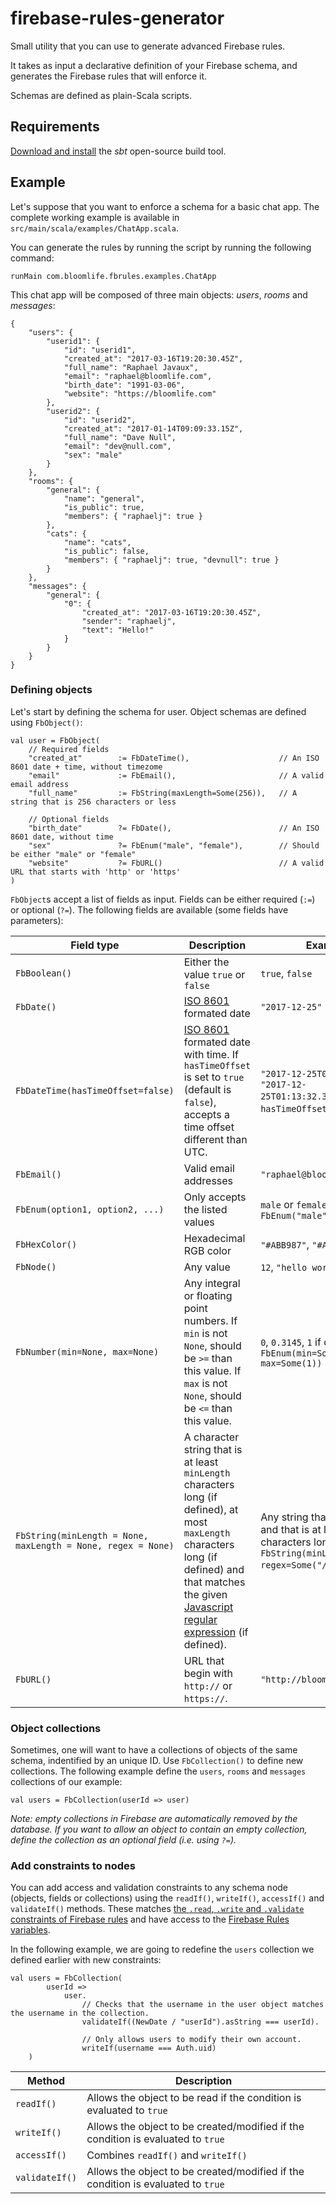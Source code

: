 # firebase-rules-generator

Small utility that you can use to generate advanced Firebase rules.

It takes as input a declarative definition of your Firebase schema, and generates the Firebase rules that will enforce it.

Schemas are defined as plain-Scala scripts.

## Requirements

[Download and install](http://www.scala-sbt.org/download.html) the *sbt* open-source build tool.

## Example

Let's suppose that you want to enforce a schema for a basic chat app. The complete working example is available in `src/main/scala/examples/ChatApp.scala`.

You can generate the rules by running the script by running the following command:

```
runMain com.bloomlife.fbrules.examples.ChatApp
```

This chat app will be composed of three main objects: *users*, *rooms* and *messages*:

```
{
    "users": {
        "userid1": {
            "id": "userid1",
            "created_at": "2017-03-16T19:20:30.45Z",
            "full_name": "Raphael Javaux",
            "email": "raphael@bloomlife.com",
            "birth_date": "1991-03-06",
            "website": "https://bloomlife.com"
        },
        "userid2": {
            "id": "userid2",
            "created_at": "2017-01-14T09:09:33.15Z",
            "full_name": "Dave Null",
            "email": "dev@null.com",
            "sex": "male"
        }
    },
    "rooms": {
        "general": {
            "name": "general",
            "is_public": true,
            "members": { "raphaelj": true }
        },
        "cats": {
            "name": "cats",
            "is_public": false,
            "members": { "raphaelj": true, "devnull": true }
        }
    },
    "messages": {
        "general": {
            "0": {
                "created_at": "2017-03-16T19:20:30.45Z",
                "sender": "raphaelj",
                "text": "Hello!"
            }
        }
    }         
}
```

### Defining objects

Let's start by defining the schema for user. Object schemas are defined using `FbObject()`:

```
val user = FbObject(
    // Required fields
    "created_at"        := FbDateTime(),                    // An ISO 8601 date + time, without timezome
    "email"             := FbEmail(),                       // A valid email address
    "full_name"         := FbString(maxLength=Some(256)),   // A string that is 256 characters or less

    // Optional fields
    "birth_date"        ?= FbDate(),                        // An ISO 8601 date, without time
    "sex"               ?= FbEnum("male", "female"),        // Should be either "male" or "female"
    "website"           ?= FbURL()                          // A valid URL that starts with 'http' or 'https'
)
```

`FbObject`s accept a list of fields as input. Fields can be either required (`:=`) or optional (`?=`). The following fields are available (some fields have parameters):

| Field type    | Description                                | Examples        |
|---------------|--------------------------------------------|-----------------|
| `FbBoolean()` | Either the value `true` or `false`         | `true`, `false` |
| `FbDate()`    | [ISO 8601](https://en.wikipedia.org/wiki/ISO_8601) formated date | `"2017-12-25"`    |
| `FbDateTime(hasTimeOffset=false)` | [ISO 8601](https://en.wikipedia.org/wiki/ISO_8601) formated date with time. If `hasTimeOffset` is set to `true` (default is `false`), accepts a time offset different than UTC. | `"2017-12-25T01:12:32.35Z"`, `"2017-12-25T01:13:32.35+01:00"` (if `hasTimeOffset` is set to `true`). |
| `FbEmail()`   | Valid email addresses                      | `"raphael@bloomlife.com"` |
| `FbEnum(option1, option2, ...)` | Only accepts the listed values | `male` or `female` if defined as `FbEnum("male", "female")` |
| `FbHexColor()` | Hexadecimal RGB color                     | `"#ABB987"`, `"#ABC"` |
| `FbNode()`     | Any value                                 | `12`, `"hello world"`, `false` |
| `FbNumber(min=None, max=None)` | Any integral or floating point numbers. If `min` is not `None`, should be `>=` than this value. If `max` is not `None`, should be `<=` than this value. | `0`, `0.3145`, `1` if defined as `FbEnum(min=Some(0), max=Some(1))` |
| `FbString(minLength = None, maxLength = None, regex = None)` | A character string that is at least `minLength` characters long (if defined), at most `maxLength` characters long (if defined) and that matches the given [Javascript regular expression](https://developer.mozilla.org/en-US/docs/Web/JavaScript/Guide/Regular_Expressions) (if defined). | Any string that ends with `ed` and that is at least 3 characters long if defined as `FbString(minLength=Some(3), regex=Some("/ed$/")`. |
| `FbURL()`     | URL that begin with `http://` or `https://`. | `"http://bloomlife.com"` |

### Object collections

Sometimes, one will want to have a collections of objects of the same schema, indentified by an unique ID. Use `FbCollection()` to define new collections. The following example define the `users`, `rooms` and `messages` collections of our example:

```
val users = FbCollection(userId => user)
```

*Note: empty collections in Firebase are automatically removed by the database. If you want to allow an object to contain an empty collection, define the collection as an optional field (i.e. using `?=`).*

### Add constraints to nodes

You can add access and validation constraints to any schema node (objects, fields or collections) using the `readIf()`, `writeIf()`, `accessIf()` and `validateIf()` methods. These matches [the `.read`, `.write` and `.validate` constraints of Firebase rules](https://firebase.google.com/docs/reference/security/database/) and have access to the [Firebase Rules variables](https://firebase.google.com/docs/reference/security/database/#variables).

In the following example, we are going to redefine the `users` collection we defined earlier with new constraints:

```
val users = FbCollection(
        userId =>
            user.
                // Checks that the username in the user object matches the username in the collection.
                validateIf((NewDate / "userId").asString === userId).

                // Only allows users to modify their own account.
                writeIf(username === Auth.uid)
    )
```

| Method         | Description                                                |
|----------------|------------------------------------------------------------|
| `readIf()`     | Allows the object to be read if the condition is evaluated to `true` |
| `writeIf()`    | Allows the object to be created/modified if the condition is evaluated to `true` |
| `accessIf()`   | Combines `readIf()` and `writeIf()` |
| `validateIf()` | Allows the object to be created/modified if the condition is evaluated to `true` |
